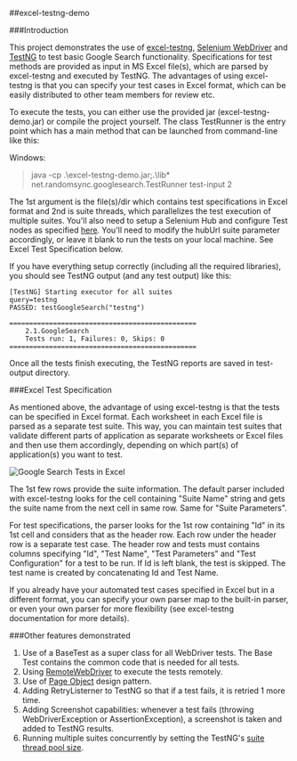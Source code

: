
##excel-testng-demo

###Introduction

This project demonstrates the use of [excel-testng](https://github.com/randomsync/excel-testng),  [Selenium WebDriver](http://code.google.com/p/selenium/) and [TestNG](http://testng.org) to test basic Google Search functionality. Specifications for test methods are provided as input in MS Excel file(s), which are parsed by excel-testng and executed by TestNG. The advantages of using excel-testng is that you can specify your test cases in Excel format, which can be easily distributed to other team members for review etc.

To execute the tests, you can either use the provided jar (excel-testng-demo.jar) or compile the project yourself. The class TestRunner is the entry point which has a main method that can be launched from command-line like this:

Windows:
>java -cp .\excel-testng-demo.jar;.\lib\* net.randomsync.googlesearch.TestRunner test-input 2

The 1st argument is the file(s)/dir which contains test specifications in Excel format and 2nd is suite threads, which parallelizes the test execution of multiple suites. You'll also need to setup a Selenium Hub and configure Test nodes as specified [here](http://code.google.com/p/selenium/wiki/Grid2). You'll need to modify the hubUrl suite parameter accordingly, or leave it blank to run the tests on your local machine. See Excel Test Specification below.

If you have everything setup correctly (including all the required libraries), you should see TestNG output (and any test output) like this:

	[TestNG] Starting executor for all suites
	query=testng
	PASSED: testGoogleSearch("testng")
	
	===============================================
	    2.1.GoogleSearch
	    Tests run: 1, Failures: 0, Skips: 0
	===============================================

Once all the tests finish executing, the TestNG reports are saved in test-output directory.

###Excel Test Specification

As mentioned above, the advantage of using excel-testng is that the tests can be specified in Excel format. Each worksheet in each Excel file is parsed as a separate test suite. This way, you can maintain test suites that validate different parts of application as separate worksheets or Excel files and then use them accordingly, depending on which part(s) of application(s) you want to test.

![Google Search Tests in Excel](https://lh6.googleusercontent.com/-aQJizh9H60w/T1E5AWBTUkI/AAAAAAAAABk/CcZIhp4itMw/s800/GoogleSearchTests-Excel.jpg "Google Search Tests in Excel")

The 1st few rows provide the suite information. The default parser included with excel-testng looks for the cell containing "Suite Name" string and gets the suite name from the next cell in same row. Same for "Suite Parameters".

For test specifications, the parser looks for the 1st row containing "Id" in its 1st cell and considers that as the header row. Each row under the header row  is a separate test case. The header row and tests must contains columns specifying "Id", "Test Name", "Test Parameters" and "Test Configuration" for a test to be run. If Id is left blank, the test is skipped. The test name is created by concatenating Id and Test Name.

If you already have your automated test cases specified in Excel but in a different format, you can specify your own parser map to the built-in parser, or even your own parser for more flexibility (see excel-testng documentation for more details).

###Other features demonstrated

1. Use of a BaseTest as a super class for all WebDriver tests. The Base Test contains the common code that is needed for all tests.
2. Using [RemoteWebDriver](http://code.google.com/p/selenium/wiki/RemoteWebDriver) to execute the tests remotely.
3. Use of [Page Object](http://code.google.com/p/selenium/wiki/PageObjects) design pattern.  
4. Adding RetryListerner to TestNG so that if a test fails, it is retried 1 more time.
5. Adding Screenshot capabilities: whenever a test fails (throwing WebDriverException or AssertionException), a screenshot is taken and added to TestNG results.
6. Running multiple suites concurrently by setting the TestNG's [suite thread pool size](http://testng.org/doc/documentation-main.html#parallel-running).
